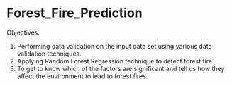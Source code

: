 # Forest_Fire_Prediction
Objectives:
1. Performing data validation on the input data set using various data validation
techniques.
2. Applying Random Forest Regression technique to detect forest fire.
3. To get to know which of the factors are significant and tell us how they affect the
environment to lead to forest fires.
